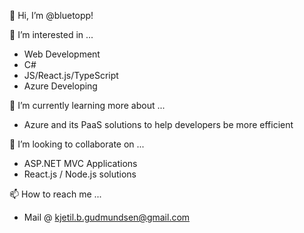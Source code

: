 👋 Hi, I’m @bluetopp!


👀 I’m interested in ...
 - Web Development
 - C#
 - JS/React.js/TypeScript
 - Azure Developing


🌱 I’m currently learning more about ... 
 - Azure and its PaaS solutions to help developers be more efficient


💞️ I’m looking to collaborate on ...
- ASP.NET MVC Applications
- React.js / Node.js solutions


📫 How to reach me ...
- Mail @ kjetil.b.gudmundsen@gmail.com


<!---
bluetopp/bluetopp is a ✨ special ✨ repository because its `README.md` (this file) appears on your GitHub profile.
You can click the Preview link to take a look at your changes.
--->

